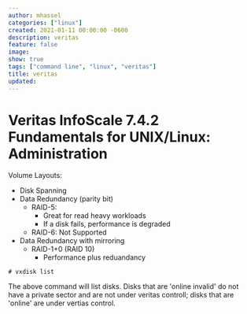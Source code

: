 ```yaml
---
author: mhassel
categories: ["linux"]
created: 2021-01-11 00:00:00 -0600
description: veritas
feature: false
image:
show: true
tags: ["command line", "linux", "veritas"]
title: veritas
updated:
---
```


# Veritas InfoScale 7.4.2 Fundamentals for UNIX/Linux: Administration

Volume Layouts:

* Disk Spanning
* Data Redundancy (parity bit)
  * RAID-5:
    * Great for read heavy workloads
    * If a disk fails, performance is degraded
  * RAID-6: Not Supported
* Data Redundancy with mirroring
  * RAID-1+0 (RAID 10)
    * Performance plus reduandancy

```shell
# vxdisk list
```

The above command will list disks. Disks that are 'online invalid' do not have a private sector and are not under
veritas controll; disks that are 'online' are under vertias control.
